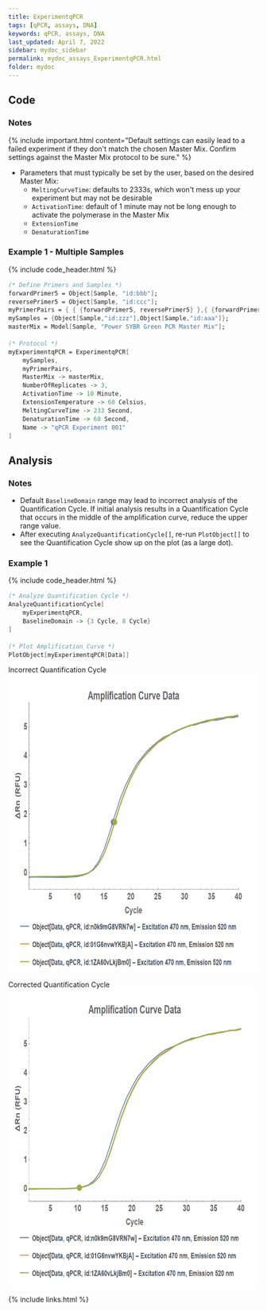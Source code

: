 ```yaml
---
title: ExperimentqPCR
tags: [qPCR, assays, DNA]
keywords: qPCR, assays, DNA
last_updated: April 7, 2022
sidebar: mydoc_sidebar
permalink: mydoc_assays_ExperimentqPCR.html
folder: mydoc
---
```


## Code
### Notes
{% include important.html content="Default settings can easily lead to a failed experiment if they don't match the chosen Master Mix. Confirm settings against the Master Mix protocol to be sure." %}

- Parameters that must typically be set by the user, based on the desired Master Mix:
  - `MeltingCurveTime`: defaults to 2333s, which won't mess up your experiment but may not be desirable
  - `ActivationTime`: default of 1 minute may not be long enough to activate the polymerase in the Master Mix
  - `ExtensionTime`
  - `DenaturationTime`

### Example 1 - Multiple Samples
{% include code_header.html %}
```mathematica
(* Define Primers and Samples *)
forwardPrimer5 = Object[Sample, "id:bbb"];
reversePrimer5 = Object[Sample, "id:ccc"];
myPrimerPairs = { { {forwardPrimer5, reversePrimer5} },{ {forwardPrimer5, reversePrimer5} } };
mySamples = {Object[Sample,"id:zzz"],Object[Sample,"id:aaa"]};
masterMix = Model[Sample, "Power SYBR Green PCR Master Mix"];

(* Protocol *)
myExperimentqPCR = ExperimentqPCR[
	mySamples,
	myPrimerPairs,
	MasterMix -> masterMix,
	NumberOfReplicates -> 3,
	ActivationTime -> 10 Minute,
	ExtensionTemperature -> 60 Celsius,
	MeltingCurveTime -> 233 Second,
	DenaturationTime -> 60 Second,
	Name -> "qPCR Experiment 001"
]
```

## Analysis
### Notes
- Default `BaselineDomain` range may lead to incorrect analysis of the Quantification Cycle. If initial analysis results in a Quantification Cycle that occurs in the middle of the amplification curve, reduce the upper range value.
- After executing `AnalyzeQuantificationCycle[]`, re-run `PlotObject[]` to see the Quantification Cycle show up on the plot (as a large dot).

### Example 1
{% include code_header.html %}
```mathematica
(* Analyze Quantification Cycle *)
AnalyzeQuantificationCycle[
    myExperimentqPCR,
    BaselineDomain -> {3 Cycle, 8 Cycle}
]

(* Plot Amplification Curve *)
PlotObject[myExperimentqPCR[Data]]
```

Incorrect Quantification Cycle
<img src="/images/ExperimentqPCR.ex001.plot001.png" alt="Analysis 1" height="600"/>


Corrected Quantification Cycle
<img src="/images/ExperimentqPCR.ex001.plot002.png" alt="Analysis 2" height="600"/>


{% include links.html %}
